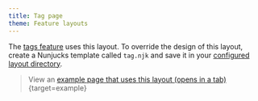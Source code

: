 ```yaml
---
title: Tag page
theme: Feature layouts
---
```


The [tags feature](/features/tags) uses this layout. To override the design of this layout, create a Nunjucks template called `tag.njk` and save it in your [configured layout directory](https://www.11ty.dev/docs/config/#directory-for-layouts-optional).

> View an [example page that uses this layout (opens in a tab)](/example/tags/design){target=example}
